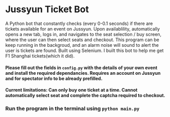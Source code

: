 # Jussyun Ticket Bot

A Python bot that constantly checks (every 0-0.1 seconds) if there are tickets available for an event on Jussyun. Upon availablility, automatically opens a new tab, logs in, and navigates to the seat selection / buy screen, where the user can then select seats and checkout. This program can be keep running in the backgroud, and an alarm noise will sound to alert the user is tickets are found. Built using Selenium. I built this bot to help me get F1 Shanghai tickets(which it did).

#### Please fill out the fields in `config.py` with the details of your own event and install the required dependancies. Requires an account on Jussyun and for spectator info to be already prefilled. 
#### Current limitations: Can only buy one ticket at a time. Cannot automatically select seat and complete the captcha required to checkout.

### Run the program in the terminal using `python main.py`
